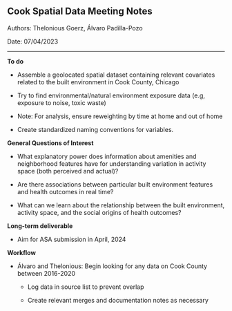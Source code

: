 ## Cook Spatial Data Meeting Notes

Authors: Thelonious Goerz, Álvaro Padilla-Pozo

Date: 07/04/2023

------------------------------------------------------------------------

**To do**

-   Assemble a geolocated spatial dataset containing relevant covariates related to the built environment in Cook County, Chicago

-   Try to find environmental/natural environment exposure data (e.g, exposure to noise, toxic waste)

-   Note: For analysis, ensure reweighting by time at home and out of home

-   Create standardized naming conventions for variables.

**General Questions of Interest**

-   What explanatory power does information about amenities and neighborhood features have for understanding variation in activity space (both perceived and actual)?

-   Are there associations between particular built environment features and health outcomes in real time?

-   What can we learn about the relationship between the built environment, activity space, and the social origins of health outcomes?

**Long-term deliverable**

-   Aim for ASA submission in April, 2024

**Workflow**

-   Álvaro and Thelonious: Begin looking for any data on Cook County between 2016-2020

    -   Log data in source list to prevent overlap

    -   Create relevant merges and documentation notes as necessary
